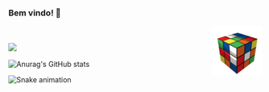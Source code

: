### Bem vindo! 👋

<!--![cube](/cube.gif)-->
<a href="url"><img src="cube.gif" align="right" height="100" width="100" ></a>

<br>
<br>
<div>
  <img height="80em" src="https://github-readme-stats.vercel.app/api/top-langs/?username=BarbaraBrito&layout=compact"/>

![Anurag's GitHub stats](https://github-readme-stats.vercel.app/api?username=BarbaraBrito&show_icons=true&theme=radical)

![Snake animation](https://github.com/davimateus1/davimateus1/blob/output/github-contribution-grid-snake.svg)
</div>
